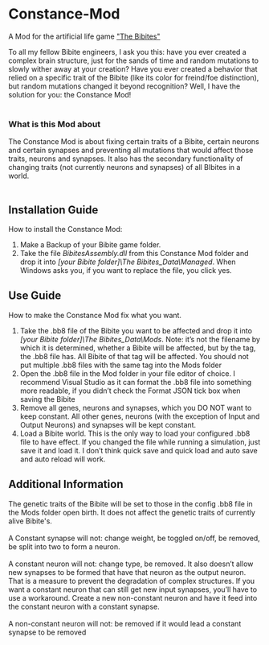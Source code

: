 # Constance-Mod
A Mod for the artificial life game ["The Bibites"](https://leocaussan.itch.io/the-bibites)


To all my fellow Bibite engineers, I ask you this: have you ever created a complex brain structure, just for the sands of time and random mutations to slowly wither away at your creation? Have you ever created a behavior that relied on a specific trait of the Bibite (like its color for freind/foe distinction), but random mutations changed it beyond recognition? Well, I have the solution for you: the Constance Mod! <br /><br />

### What is this Mod about
The Constance Mod is about fixing certain traits of a Bibite, certain neurons and certain synapses and preventing all mutations that would affect those traits, neurons and synapses. It also has the secondary functionality of changing traits (not currently neurons and synapses) of all BIbites in a world. <br /><br />

## Installation Guide
How to install the Constance Mod: 
1)	Make a Backup of your Bibite game folder. 
2) Take the file *BibitesAssembly.dll* from this Constance Mod folder and drop it into *[your Bibite folder]\The Bibites_Data\Managed*. When Windows asks you, if you want to replace the file, you click yes. 

## Use Guide
How to make the Constance Mod fix what you want. 
1)	Take the .bb8 file of the Bibite you want to be affected and drop it into *[your Bibite folder]\The Bibites_Data\Mods*. Note: it’s not the filename by which it is determined, whether a Bibite will be affected, but by the tag, the .bb8 file has. All Bibite of that tag will be affected. You should not put multiple .bb8 files with the same tag into the Mods folder
2)	Open the .bb8 file in the Mod folder in your file editor of choice. I recommend Visual Studio as it can format the .bb8 file into something more readable, if you didn’t check the Format JSON tick box when saving the Bibite
3)	Remove all genes, neurons and synapses, which you DO NOT want to keep constant. All other genes, neurons (with the exception of Input and Output Neurons) and synapses will be kept constant. 
4)	Load a Bibite world. This is the only way to load your configured .bb8 file to have effect. If you changed the file while running a simulation, just save it and load it. I don’t think quick save and quick load and auto save and auto reload will work. 

## Additional Information
The genetic traits of the Bibite will be set to those in the config .bb8 file in the Mods folder open birth. It does not affect the genetic traits of currently alive Bibite's. <br /><br />
A Constant synapse will not: change weight, be toggled on/off, be removed, be split into two to form a neuron. <br /><br />
A constant neuron will not: change type, be removed. It also doesn’t allow new synapses to be formed that have that neuron as the output neuron. That is a measure to prevent the degradation of complex structures. If you want a constant neuron that can still get new input synapses, you’ll have to use a workaround. Create a new non-constant neuron and have it feed into the constant neuron with a constant synapse. <br /><br />
A non-constant neuron will not: be removed if it would lead a constant synapse to be removed
